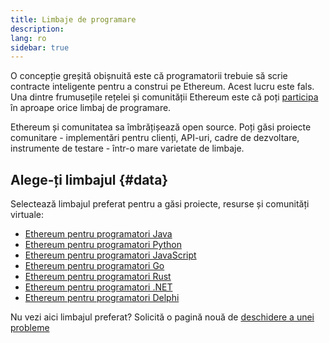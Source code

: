 ```yaml
---
title: Limbaje de programare
description:
lang: ro
sidebar: true
---
```


O concepție greșită obișnuită este că programatorii trebuie să scrie contracte inteligente pentru a construi pe Ethereum. Acest lucru este fals. Una dintre frumusețile rețelei și comunității Ethereum este că poți [participa](/community/) în aproape orice limbaj de programare.

Ethereum și comunitatea sa îmbrățișează open source. Poți găsi proiecte comunitare - implementări pentru clienți, API-uri, cadre de dezvoltare, instrumente de testare - într-o mare varietate de limbaje.

<!-- Often certain languages have an certain advantage depending on the use case -->

## Alege-ți limbajul {#data}

Selectează limbajul preferat pentru a găsi proiecte, resurse și comunități virtuale:

- [Ethereum pentru programatori Java](/en/developers/docs/programming-languages/java/)
- [Ethereum pentru programatori Python](/en/developers/docs/programming-languages/python/)
- [Ethereum pentru programatori JavaScript](/en/developers/docs/programming-languages/javascript/)
- [Ethereum pentru programatori Go](/en/developers/docs/programming-languages/golang/)
- [Ethereum pentru programatori Rust](/en/developers/docs/programming-languages/rust/)
- [Ethereum pentru programatori .NET](/en/developers/docs/programming-languages/dot-net/)
- [Ethereum pentru programatori Delphi](/en/developers/docs/programming-languages/delphi/)

Nu vezi aici limbajul preferat? Solicită o pagină nouă de [deschidere a unei probleme](https://github.com/ethereum/ethereum-org-website/issues/new/choose)
